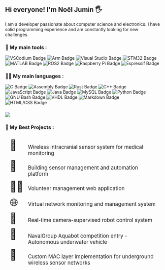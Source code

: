 <h2>Hi everyone! I'm Noël Jumin 🖐️</h2>
<p>I am a developer passionate about computer science and electronics. I have solid programming experience and am constantly looking for new challenges.</p>
<h3>🔧 My main tools :</h3>
<p>
    <img src="https://img.shields.io/badge/VSCodium-2F80ED?logo=vscodium&logoColor=fff&style=flat-square" alt="VSCodium Badge">
    <img src="https://img.shields.io/badge/Keil uVision-0091BD?logo=arm&logoColor=fff&style=flat-square" alt="Arm Badge">
    <img src="https://img.shields.io/badge/Visual%20Studio-5C2D91?logo=visualstudio&logoColor=fff&style=flat-square" alt="Visual Studio Badge">
    <img src="https://img.shields.io/badge/STM32-03234B?logo=stmicroelectronics&logoColor=fff&style=flat-square" alt="STM32 Badge">
    <img src="https://img.shields.io/badge/MATLAB-0076A8?logo=matlab&logoColor=fff&style=flat-square" alt="MATLAB Badge">
    <img src="https://img.shields.io/badge/ROS2-22314E?logo=ros&logoColor=fff&style=flat-square" alt="ROS2 Badge">
    <img src="https://img.shields.io/badge/Raspberry%20Pi-A22846?logo=raspberrypi&logoColor=fff&style=flat-square" alt="Raspberry Pi Badge">
    <img src="https://img.shields.io/badge/Espressif-E7352C?logo=espressif&logoColor=fff&style=flat-square" alt="Espressif Badge">
</p>
<h3>👨‍💻 My main languages :</h3>
<p>
    <img src="https://img.shields.io/badge/C-A8B9CC?logo=c&logoColor=fff&style=flat-square" alt="C Badge">
    <img src="https://img.shields.io/badge/Assembly-D1AB66?logo=assemblyscript&logoColor=fff&style=flat-square" alt="Assembly Badge">
    <img src="https://img.shields.io/badge/Rust-000?logo=rust&logoColor=fff&style=flat-square" alt="Rust Badge">
    <img src="https://img.shields.io/badge/C%2B%2B-00599C?logo=cplusplus&logoColor=fff&style=flat-square" alt="C++ Badge">
    <img src="https://img.shields.io/badge/JavaScript-F7DF1E?logo=javascript&logoColor=000&style=flat-square" alt="JavaScript Badge">
    <img src="https://img.shields.io/badge/Java-ED8B00?logo=java&logoColor=fff&style=flat-square" alt="Java Badge">
    <img src="https://img.shields.io/badge/MySQL-4479A1?logo=mysql&logoColor=fff&style=flat-square" alt="MySQL Badge">
    <img src="https://img.shields.io/badge/Python-3776AB?logo=python&logoColor=fff&style=flat-square" alt="Python Badge">
    <img src="https://img.shields.io/badge/GNU%20Bash-4EAA25?logo=gnubash&logoColor=fff&style=flat-square" alt="GNU Bash Badge">
    <img src="https://img.shields.io/badge/VHDL-543978?style=flat-square" alt="VHDL Badge">
    <img src="https://img.shields.io/badge/Markdown-000000?logo=markdown&logoColor=fff&style=flat-square" alt="Markdown Badge">
    <img src="https://img.shields.io/badge/HTML%2FCSS-E34F26?logo=html5&logoColor=fff&style=flat-square" alt="HTML/CSS Badge">
</p>
<h3></h3>
<picture>
  <source
    srcset="https://github-readme-stats.vercel.app/api/top-langs/?username=NoNo47400&layout=donut&size_weight=0.5&count_weight=0.5&langs_count=6&theme=dark"
    media="(prefers-color-scheme: dark)"
  />
  <source
    srcset="https://github-readme-stats.vercel.app/api/top-langs/?username=NoNo47400&layout=donut&size_weight=0.5&count_weight=0.5&langs_count=6"
    media="(prefers-color-scheme: light), (prefers-color-scheme: no-preference)"
  />
  <img src="https://github-readme-stats.vercel.app/api/top-langs/?username=NoNo47400&layout=compact&hide=Roff" />
</picture>

<h3>🚀 My Best Projects :</h3>
<div style="display: table; border-spacing: 15px 10px; font-size: 1.2em;"> <div style="display: table-row;"> <div style="display: table-cell; font-size: 2em;"><a href="https://github.com/NoNo47400/WisperProject" style="text-decoration: none;">🧠</a></div> <div style="display: table-cell;">Wireless intracranial sensor system for medical monitoring</div> </div> <div style="display: table-row;"> <div style="display: table-cell; font-size: 2em;"><a href="https://github.com/NoNo47400/Projet_Automatic_Management_Service" style="text-decoration: none;">🏢</a></div> <div style="display: table-cell;">Building sensor management and automation platform</div> </div> <div style="display: table-row;"> <div style="display: table-cell; font-size: 2em;"><a href="https://github.com/NoNo47400/ProjetArchitectureService" style="text-decoration: none;">🙋‍♂️</a></div> <div style="display: table-cell;">Volunteer management web application</div> </div> <div style="display: table-row;"> <div style="display: table-cell; font-size: 2em;"><a href="https://github.com/NoNo47400/SDN_VNF_REOC" style="text-decoration: none;">🌐</a></div> <div style="display: table-cell;">Virtual network monitoring and management system</div> </div> <div style="display: table-row;"> <div style="display: table-cell; font-size: 2em;"><a href="https://github.com/NoNo47400/rt_dumber_depo/tree/evoxx-dumber-v3" style="text-decoration: none;">🤖</a></div> <div style="display: table-cell;">Real-time camera-supervised robot control system</div> </div> <div style="display: table-row;"> <div style="display: table-cell; font-size: 2em;"><a href="https://github.com/Kadnat/aquabot_theboys" style="text-decoration: none;">🌊</a></div> <div style="display: table-cell;">NavalGroup Aquabot competition entry - Autonomous underwater vehicle</div> </div> <div style="display: table-row;"> <div style="display: table-cell; font-size: 2em;"><a href="https://github.com/Lemonochrme/3n-mac" style="text-decoration: none;">📡</a></div> <div style="display: table-cell;">Custom MAC layer implementation for underground wireless sensor networks</div> </div> </div>

